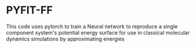 # PYFIT-FF
This code uses pytorch to train a Neural network to reproduce a single component system's potential energy surface for use in classical molecular dynamics simulations by approximating energies 

